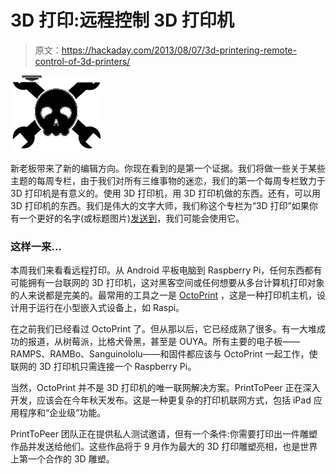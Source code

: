 # 3D 打印:远程控制 3D 打印机

> 原文：<https://hackaday.com/2013/08/07/3d-printering-remote-control-of-3d-printers/>

![extrude](img/da2f191d58a266768f9183aae6873fef.png)

新老板带来了新的编辑方向。你现在看到的是第一个证据。我们将做一些关于某些主题的每周专栏，由于我们对所有三维事物的迷恋，我们的第一个每周专栏致力于 3D 打印机是有意义的。使用 3D 打印机，用 3D 打印机做的东西。还有，可以用 3D 打印机的东西。我们是伟大的文字大师，我们称这个专栏为“3D 打印”如果你有一个更好的名字(或标题图片)[发送到](http://hackaday.com/contact-hack-a-day/)，我们可能会使用它。

### 这样一来…

本周我们来看看远程打印。从 Android 平板电脑到 Raspberry Pi，任何东西都有可能拥有一台联网的 3D 打印机，这对黑客空间或任何想要从多台计算机打印对象的人来说都是完美的。最常用的工具之一是 [OctoPrint](http://octoprint.org/) ，这是一种打印机主机，设计用于运行在小型嵌入式设备上，如 Raspi。

在之前我们已经看过 OctoPrint 了。但从那以后，它已经成熟了很多。有一大堆成功的报道，从树莓派，比格犬骨黑，甚至是 OUYA。所有主要的电子板——RAMPS、RAMBo、Sanguinololu——和固件都应该与 OctoPrint 一起工作，使联网的 3D 打印机只需连接一个 Raspberry Pi。

当然，OctoPrint 并不是 3D 打印机的唯一联网解决方案。PrintToPeer 正在深入开发，应该会在今年秋天发布。这是一种更复杂的打印机联网方式，包括 iPad 应用程序和“企业级”功能。

PrintToPeer 团队正在提供私人测试邀请，但有一个条件:你需要打印出一件雕塑作品并发送给他们。这些作品将于 9 月作为最大的 3D 打印雕塑亮相，也是世界上第一个合作的 3D 雕塑。